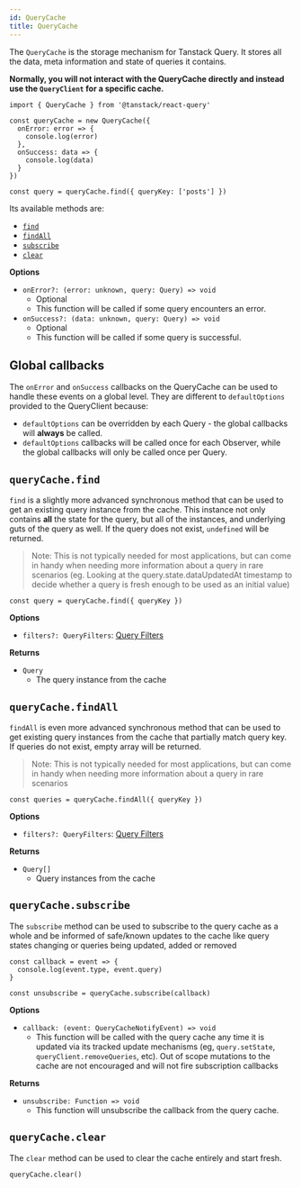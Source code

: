 ```yaml
---
id: QueryCache
title: QueryCache
---
```


The `QueryCache` is the storage mechanism for Tanstack Query. It stores all the data, meta information and state of queries it contains.

**Normally, you will not interact with the QueryCache directly and instead use the `QueryClient` for a specific cache.**

```tsx
import { QueryCache } from '@tanstack/react-query'

const queryCache = new QueryCache({
  onError: error => {
    console.log(error)
  },
  onSuccess: data => {
    console.log(data)
  }
})

const query = queryCache.find({ queryKey: ['posts'] })
```

Its available methods are:

- [`find`](#querycachefind)
- [`findAll`](#querycachefindall)
- [`subscribe`](#querycachesubscribe)
- [`clear`](#querycacheclear)

**Options**

- `onError?: (error: unknown, query: Query) => void`
  - Optional
  - This function will be called if some query encounters an error.
- `onSuccess?: (data: unknown, query: Query) => void`
  - Optional
  - This function will be called if some query is successful.

## Global callbacks

The `onError` and `onSuccess` callbacks on the QueryCache can be used to handle these events on a global level. They are different to `defaultOptions` provided to the QueryClient because:
- `defaultOptions` can be overridden by each Query - the global callbacks will **always** be called.
- `defaultOptions` callbacks will be called once for each Observer, while the global callbacks will only be called once per Query.

## `queryCache.find`

`find` is a slightly more advanced synchronous method that can be used to get an existing query instance from the cache. This instance not only contains **all** the state for the query, but all of the instances, and underlying guts of the query as well. If the query does not exist, `undefined` will be returned.

> Note: This is not typically needed for most applications, but can come in handy when needing more information about a query in rare scenarios (eg. Looking at the query.state.dataUpdatedAt timestamp to decide whether a query is fresh enough to be used as an initial value)

```tsx
const query = queryCache.find({ queryKey })
```

**Options**

- `filters?: QueryFilters`: [Query Filters](../guides/filters#query-filters)

**Returns**

- `Query`
  - The query instance from the cache

## `queryCache.findAll`

`findAll` is even more advanced synchronous method that can be used to get existing query instances from the cache that partially match query key. If queries do not exist, empty array will be returned.

> Note: This is not typically needed for most applications, but can come in handy when needing more information about a query in rare scenarios

```tsx
const queries = queryCache.findAll({ queryKey })
```

**Options**

- `filters?: QueryFilters`: [Query Filters](../guides/filters#query-filters)

**Returns**

- `Query[]`
  - Query instances from the cache

## `queryCache.subscribe`

The `subscribe` method can be used to subscribe to the query cache as a whole and be informed of safe/known updates to the cache like query states changing or queries being updated, added or removed

```tsx
const callback = event => {
  console.log(event.type, event.query)
}

const unsubscribe = queryCache.subscribe(callback)
```

**Options**

- `callback: (event: QueryCacheNotifyEvent) => void`
  - This function will be called with the query cache any time it is updated via its tracked update mechanisms (eg, `query.setState`, `queryClient.removeQueries`, etc). Out of scope mutations to the cache are not encouraged and will not fire subscription callbacks

**Returns**

- `unsubscribe: Function => void`
  - This function will unsubscribe the callback from the query cache.

## `queryCache.clear`

The `clear` method can be used to clear the cache entirely and start fresh.

```tsx
queryCache.clear()
```
